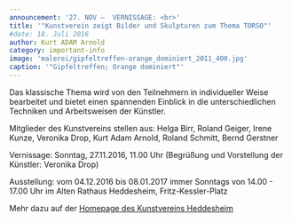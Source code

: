 ```yaml
---
announcement: '27. NOV –  VERNISSAGE: <br>'
title: '"Kunstverein zeigt Bilder und Skulpturen zum Thema TORSO"'
#date: 18. Juli 2016
author: Kurt ADAM Arnold
category: important-info
image: 'malerei/gipfeltreffen-orange_dominiert_2011_400.jpg'
caption: '"Gipfeltreffen; Orange dominiert"'
---
```


Das klassische Thema wird von den Teilnehmern in individueller Weise bearbeitet und bietet einen spannenden Einblick in die unterschiedlichen Techniken und Arbeitsweisen der Künstler.

Mitglieder des Kunstvereins stellen aus:
Helga Birr, Roland Geiger, Irene Kunze, Veronika Drop, Kurt Adam Arnold, Roland Schmitt, Bernd Gerstner


Vernissage:
Sonntag, 27.11.2016, 11.00 Uhr
(Begrüßung und Vorstellung der Künstler: Veronika Drop)

Ausstellung:
vom 04.12.2016 bis 08.01.2017
immer Sonntags von 14.00 - 17.00 Uhr
im Alten Rathaus Heddesheim, Fritz-Kessler-Platz

Mehr dazu auf der <a href="http://www.kunstvereinheddesheim.de/Veranstaltungen/Aktuelle%20Termine.html" class="inlinelink">Homepage des Kunstvereins Heddesheim</a>
